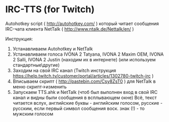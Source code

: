 # IRC-TTS (for Twitch)

Autohotkey script ( http://autohotkey.com/ ) который читает сообщения IRC-чата клиента NetTalk ( http://www.ntalk.de/Nettalk/en/ )

Инструкция:

1. Устанавливаем Autohotkey и NetTalk
2. Устанавливаем голоса IVONA 2 Tatyana, IVONA 2 Maxim OEM, IVONA 2 Salli, IVONA 2 Justin (находим их в интернете) (или используем стандартные\другие)
3. Заходим на свой IRC канал (Twitch инструкция https://help.twitch.tv/customer/portal/articles/1302780-twitch-irc )
4. Вписываем скрипт ( http://pastebin.com/Csy8ZsT0 ) для NetTalk в меню скрипт->изменить
5. Запускаем TTS.ahk и NetTalk (чтоб был выполнен вход в свой IRC канал и видны были сообщения в всплывающем окне)
Всё, текст читается вслух, английские буквы - английским голосом, русские - русским, если первый символ сообщения воск. знак (!) - то мужским голосом

